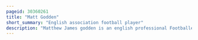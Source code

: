 ```yaml
---
pageid: 30360261
title: "Matt Godden"
short_summary: "English association football player"
description: "Matthew James godden is an english professional Footballer who plays as a Striker for efl Championship Club Coventry City."
---
```

